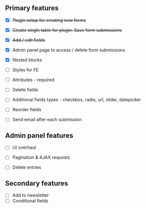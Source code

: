 ## Primary features

- [x] ~~Plugin setup for creating new forms~~
- [x] ~~Create single table for plugin. Save form submissions~~
- [x] ~~Add / edit fields~~
- [x] Admin panel page to access / delete form submissions
- [x] Nested blocks
- [ ] Styles for FE
- [ ] Attributes - required
- [ ] Delete fields
- [ ] Additional fields types - checkbox, radio, url, slider, datepicker
- [ ] Reorder fields
- [ ] Send email after each submission


## Admin panel features

- [ ] UI overhaul
- [ ] Pagination & AJAX requests
- [ ] Delete entries


## Secondary features

- [ ] Add to newsletter
- [ ] Conditional fields
